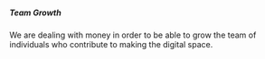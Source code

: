 ##### Team Growth 
We are dealing with money in order to be able to grow the team of individuals who contribute to making the digital space.